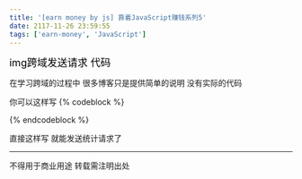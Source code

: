 ```yaml
---
title: '[earn money by js] 靠着JavaScript赚钱系列5'
date: 2117-11-26 23:59:55
tags: ['earn-money', 'JavaScript']
---
```

<font size="4" color="#000">img跨域发送请求 代码</font> 

在学习跨域的过程中 很多博客只是提供简单的说明 没有实际的代码

你可以这样写
{% codeblock %}
<script>
var url = "xx/tongjijiekou?xx=xx"; // xx/tongjijiekou 为统计接口
//发送统计数据
var img = new Image(1, 1);
img.src = url
</script>
{% endcodeblock %}

直接这样写 就能发送统计请求了


----------------
不得用于商业用途 转载需注明出处